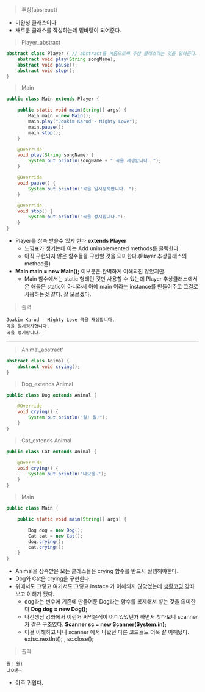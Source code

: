 > 추상(absreact)
+ 미완성 클래스이다
+ 새로운 클래스를 작성하는데 밑바탕이 되어준다.

> Player_abstract
```java
abstract class Player { // abstract를 써줌으로써 추상 클래스라는 것을 알려준다.
	abstract void play(String songName);
	abstract void pause();
	abstract void stop();
}
```
> Main
```java
public class Main extends Player {

	public static void main(String[] args) {
		Main main = new Main();
		main.play("Joakim Karud - Mighty Love");
		main.pause();
		main.stop();
	}

	@Override
	void play(String songName) {		
		System.out.println(songName + " 곡을 재생합니다. ");		
	}

	@Override
	void pause() {
		System.out.println("곡을 일시정지합니다. ");	
	}

	@Override
	void stop() {
		System.out.println("곡을 정지합니다.");
	}
}
```
+ Player를 상속 받을수 있게 한다 **extends Player**
  + 느낌표가 생기는데 이는 Add unimplemented methods를 클릭한다.
  + 아직 구현되지 않은 함수들을 구현할 것을 의미한다.(Player 추상클래스의 method들)
+ **Main main = new Main();** 이부분은 완벽하게 이해되진 않았지만.
  + Main 함수에서는 static 형태인 것만 사용할 수 있는데 Player 추상클래스에서 온 애들은 static이 아니라서 아예 main 이라는 instance를 만들어주고 그걸로 사용하는것 같다. 잘 모르겠다.
> 출력
```
Joakim Karud - Mighty Love 곡을 재생합니다. 
곡을 일시정지합니다. 
곡을 정지합니다.
```
-----------------------
> Animal_abstract'
```java
abstract class Animal {
	abstract void crying();
}
```
> Dog_extends Animal
```java
public class Dog extends Animal {

	@Override
	void crying() {
		System.out.println("월! 월!");	
	}
}
```
> Cat_extends Animal
```java
public class Cat extends Animal {

	@Override
	void crying() {
		System.out.println("냐오옹~");
	}
}
```
> Main
```java
public class Main {

	public static void main(String[] args) {

		Dog dog = new Dog();
		Cat cat = new Cat();
		dog.crying();
		cat.crying();	
	}	
}
```
+ Animal을 상속받은 모든 클래스들은 crying 함수를 반드시 실행해야한다.
+ Dog와 Cat은 crying을 구현한다.
+ 위에서도 그렇고 여기서도 그렇고 instace 가 이해되지 않았었는데 [생활코딩](https://www.youtube.com/watch?v=Y370ydbIb7Y) 강좌보고 이해가 됐다.
  + dog라는 변수에 기존에 만들어둔 Dog라는 함수를 복제해서 넣는 것을 의미한다 **Dog dog = new Dog();**
  + 나선생님 강좌에서 이런거 써먹은적이 어디있었던가 하면서 찾다보니 scanner 가 같은 구조였다. **Scanner sc = new Scanner(System.in);**
  + 이걸 이해하고 나니 scanner 에서 나왔던 다른 코드들도 더욱 잘 이해됐다. ex)sc.nextInt(); , sc.close();
> 출력
```
월! 월!
냐오옹~
```
+ 아주 귀엽다.
